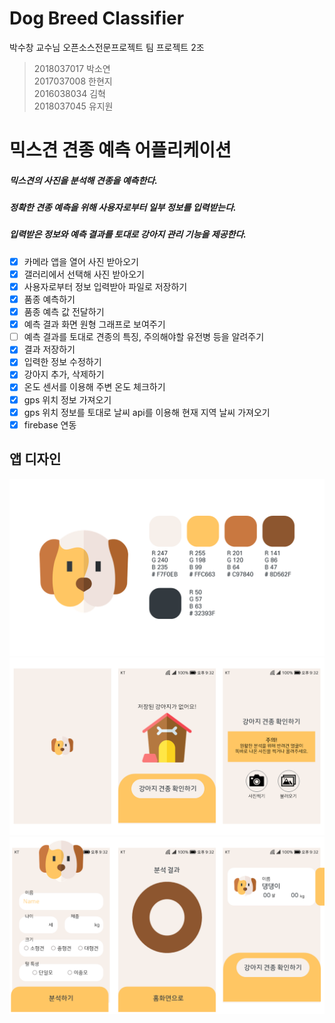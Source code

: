 # Dog Breed Classifier
박수창 교수님 오픈소스전문프로젝트 팀 프로젝트 2조  


> 2018037017 박소연  
> 2017037008 한현지   
>2016038034 김혁  
>2018037045 유지원  



# 믹스견 견종 예측 어플리케이션

##### 믹스견의 사진을 분석해 견종을 예측한다.   
##### 정확한 견종 예측을 위해 사용자로부터 일부 정보를 입력받는다.
##### 입력받은 정보와 예측 결과를 토대로 강아지 관리 기능을 제공한다.

- [x] 카메라 앱을 열어 사진 받아오기
- [x] 갤러리에서 선택해 사진 받아오기
- [x] 사용자로부터 정보 입력받아 파일로 저장하기
- [x] 품종 예측하기
- [x] 품종 예측 값 전달하기
- [x] 예측 결과 화면 원형 그래프로 보여주기
- [ ] 예측 결과를 토대로 견종의 특징, 주의해야할 유전병 등을 알려주기
- [x] 결과 저장하기
- [x] 입력한 정보 수정하기
- [x] 강아지 추가, 삭제하기
- [x] 온도 센서를 이용해 주변 온도 체크하기
- [x] gps 위치 정보 가져오기
- [x] gps 위치 정보를 토대로 날씨 api를 이용해 현재 지역 날씨 가져오기
- [x] firebase 연동

## 앱 디자인
![1](./UIdesign/슬라이드1.PNG)
![2](./UIdesign/슬라이드2.PNG)
![3](./UIdesign/슬라이드3.PNG)
